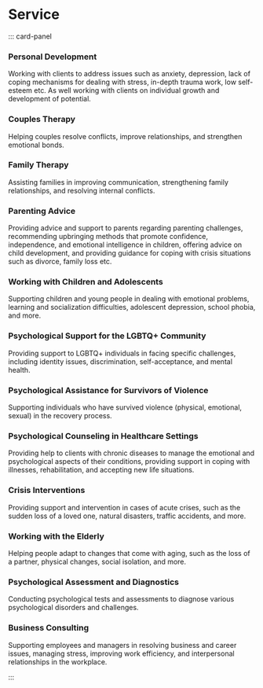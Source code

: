 # Service

::: card-panel

### Personal Development

Working with clients to address issues such as anxiety, depression, lack of coping mechanisms for dealing with stress, in-depth trauma work, low self-esteem etc. As well working with clients on individual growth and development of potential.

### Couples Therapy

Helping couples resolve conflicts, improve relationships, and strengthen emotional bonds.

### Family Therapy

Assisting families in improving communication, strengthening family relationships, and resolving internal conflicts.

### Parenting Advice

Providing advice and support to parents regarding parenting challenges, recommending upbringing methods that promote confidence, independence, and emotional intelligence in children, offering advice on child development, and providing guidance for coping with crisis situations such as divorce, family loss etc.

### Working with Children and Adolescents

Supporting children and young people in dealing with emotional problems, learning and socialization difficulties, adolescent depression, school phobia, and more.

### Psychological Support for the LGBTQ+ Community

Providing support to LGBTQ+ individuals in facing specific challenges, including identity issues, discrimination, self-acceptance, and mental health.

### Psychological Assistance for Survivors of Violence

Supporting individuals who have survived violence (physical, emotional, sexual) in the recovery process.

### Psychological Counseling in Healthcare Settings

Providing help to clients with chronic diseases to manage the emotional and psychological aspects of their conditions, providing support in coping with illnesses, rehabilitation, and accepting new life situations. 

### Crisis Interventions

Providing support and intervention in cases of acute crises, such as the sudden loss of a loved one, natural disasters, traffic accidents, and more.

### Working with the Elderly

Helping people adapt to changes that come with aging, such as the loss of a partner, physical changes, social isolation, and more.

### Psychological Assessment and Diagnostics

Conducting psychological tests and assessments to diagnose various psychological disorders and challenges.

### Business Consulting

Supporting employees and managers in resolving business and career issues, managing stress, improving work efficiency, and interpersonal relationships in the workplace.

:::